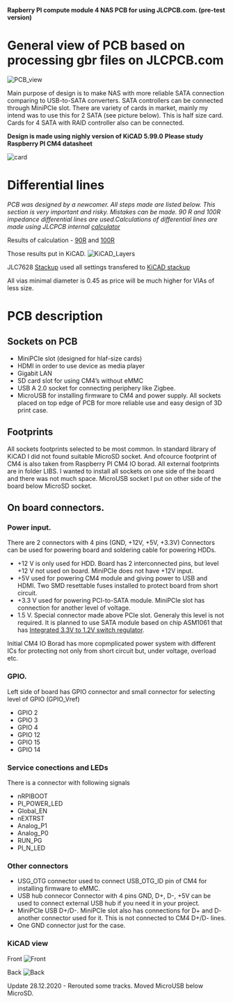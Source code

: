**Rapberry PI compute module 4 NAS PCB for using JLCPCB.com. (pre-test version)**

# General view of PCB based on processing gbr files on JLCPCB.com

![PCB_view](https://raw.githubusercontent.com/olvint/CM4-NAS-MiniPCIE/main/PICS/JLC%20PCB%20gbr%20render.png)

Main purpose of design is to make NAS with more reliable SATA connection comparing to USB-to-SATA converters. SATA controllers can be connected through MiniPCIe slot. There are variety of cards in market, mainly my intend was to use this for 2 SATA (see picture below). This is half size card. Cards for 4 SATA with RAID controller also can be connected. 

**Design is made using nighly version of KiCAD 5.99.0**
**Please study Raspberry PI CM4 datasheet**

![card](https://raw.githubusercontent.com/olvint/CM4-NAS-MiniPCIE/main/PICS/MiniPCIecard.png)

# Differential lines
*PCB was designed by a newcomer. All steps made are listed below. This section is very important and risky. Mistakes can be made.  90 R and 100R impedance differential lines are used.Calculations of differential lines are made using JLCPCB internal [calculator](https://cart.jlcpcb.com/impedanceCalculation)*

Results of calculation - [90R](https://raw.githubusercontent.com/olvint/CM4-NAS-MiniPCIE/main/PICS/JLCPCB%20Impedance%2090R.png) and [100R](https://raw.githubusercontent.com/olvint/CM4-NAS-MiniPCIE/main/PICS/JLCPCB%20Impedance%20100R.png)

Those results put in KiCAD.
![KiCAD_Layers](https://raw.githubusercontent.com/olvint/CM4-NAS-MiniPCIE/main/PICS/KiCAD%20Layers.png)

JLC7628 [Stackup](https://cart.jlcpcb.com/impedance) used all settings transfered to [KiCAD stackup](https://raw.githubusercontent.com/olvint/CM4-NAS-MiniPCIE/main/PICS/KiCAD%20Stack.png)

All vias minimal diameter is 0.45 as price will be much higher for VIAs of less size.

# PCB description
## Sockets on PCB
- MiniPCIe slot (designed for hlaf-size cards)
- HDMI in order to use device as media player
- Gigabit LAN
- SD card slot for using CM4’s without eMMC
- USB A 2.0 socket for connecting periphery like Zigbee.
- MicroUSB for installing firmware to CM4 and power supply.
All sockets placed on top edge of PCB for more reliable use and easy design of 3D print case.

## Footprints
All sockets footprints selected to be most common. In standard library of  KiCAD I did not found suitable MicroSD socket. And ofcource footprint of CM4 is also taken from Raspberry PI CM4 IO borad. All external footprints are in folder LIBS.
I wanted to install all sockets on one side of the board and there was not much space. MicroUSB socket I put on other side of the board below MicroSD socket.

## On board connectors.
### Power input. 
There are 2 connectors with 4 pins (GND, +12V, +5V, +3.3V) Connectors can be used for powering board and soldering cable for powering HDDs. 
- +12 V is only used for HDD. Board has 2 interconnected pins, but level +12 V not used on board. MiniPCIe does not have +12V input.
- +5V used for powering CM4 module and giving power to USB and HDMI. Two SMD resettable fuses installed to protect board from short circuit. 
- +3.3 V used for powering PCI-to-SATA module. MiniPCIe slot has connection for another level of voltage.
- 1.5 V. Special connector made above PCIe slot.  Generaly this level is not required. It is planned to use SATA module based on chip ASM1061 that has [Integrated 3.3V to 1.2V switch regulator](https://www.asmedia.com.tw/eng/e_show_products.php?cate_index=166&item=118). 

Initial CM4 IO Borad has more copmplicated power system with different ICs for protecting not only from short circuit but, under voltage, overload etc.

### GPIO.
Left side of board has GPIO connector and small connector for selecting level of GPIO (GPIO_Vref)
- GPIO 2
- GPIO 3
- GPIO 4
- GPIO 12
- GPIO 15
- GPIO 14


### Service conections and LEDs
There is a connector with following signals
- nRPIBOOT
- PI_POWER_LED
- Global_EN
- nEXTRST
- Analog_P1
- Analog_P0
- RUN_PG
- PI_N_LED

### Other connectors
- USG_OTG connector used to connect USB_OTG_ID pin of CM4 for installing firmware to eMMC. 
- USB hub connecor Connector with 4 pins GND, D+, D-, +5V can be used to connect external USB hub if you need it in your project.
- MiniPCIe USB D+/D-. MiniPCIe slot also has connections for D+ and D- another connector used for it. This is not connected to CM4 D+/D- lines.
- One GND connector just for the case.

### KiCAD view
Front
![Front](https://raw.githubusercontent.com/olvint/CM4-NAS-MiniPCIE/main/PICS/KiCAD%20PCB%20Front.png)

Back
![Back](https://raw.githubusercontent.com/olvint/CM4-NAS-MiniPCIE/main/PICS/KiCAD%20PCB%20Back.png)



Update 28.12.2020 - Rerouted some tracks. Moved MicroUSB below MicroSD.



